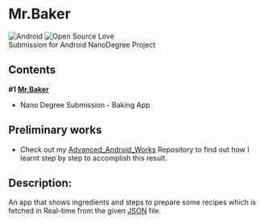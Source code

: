 # Mr.Baker
![Android](https://img.shields.io/badge/Platform-Android-green.svg)   ![Open Source Love](https://badges.frapsoft.com/os/v2/open-source.svg?v=103)
<br />
Submission for Android NanoDegree Project

## Contents
**#1 [Mr.Baker](https://github.com/SyamSundarKirubakaran/Baking-App)** 
- Nano Degree Submission - Baking App

## Preliminary works
- Check out my [Advanced_Android_Works](https://github.com/SyamSundarKirubakaran/Advanced_Android_Works) Repository to find out how I learnt step by step to accomplish this result.

## Description:
An app that shows ingredients and steps to prepare some recipes which is fetched in Real-time from the given [JSON](https://d17h27t6h515a5.cloudfront.net/topher/2017/May/59121517_baking/baking.json) file.<br />
